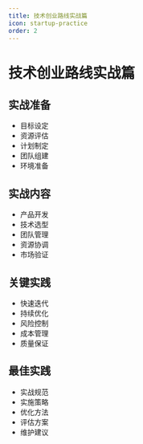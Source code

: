 ```yaml
---
title: 技术创业路线实战篇
icon: startup-practice
order: 2
---
```


# 技术创业路线实战篇

## 实战准备
- 目标设定
- 资源评估
- 计划制定
- 团队组建
- 环境准备

## 实战内容
- 产品开发
- 技术选型
- 团队管理
- 资源协调
- 市场验证

## 关键实践
- 快速迭代
- 持续优化
- 风险控制
- 成本管理
- 质量保证

## 最佳实践
- 实战规范
- 实施策略
- 优化方法
- 评估方案
- 维护建议
